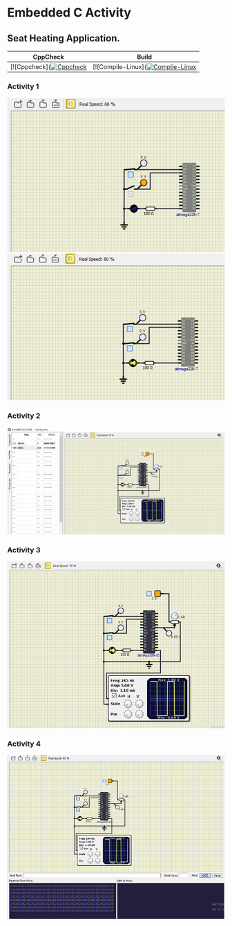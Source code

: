 # Embedded C Activity

## Seat Heating Application.


|CppCheck                   |      Build                |                                      
|--------                   |-------------------------- |
|[![Cppcheck]([![Cppcheck](https://github.com/Snehasm20/Embedded_C/actions/workflows/code_quality.yml/badge.svg?branch=main)](https://github.com/Snehasm20/Embedded_C/actions/workflows/code_quality.yml)|[![Compile-Linux]([![Compile-Linux](https://github.com/Snehasm20/Embedded_C/actions/workflows/compile.yml/badge.svg?branch=main)](https://github.com/Snehasm20/Embedded_C/actions/workflows/compile.yml)|

### Activity 1

![image](https://github.com/Snehasm20/Embedded_C/blob/main/simulation/act_1_off.PNG?raw=true)
![image](https://github.com/Snehasm20/Embedded_C/blob/main/simulation/act_1_on.PNG?raw=true)

### Activity 2

![image](https://github.com/Snehasm20/Embedded_C/blob/main/simulation/Activity_2.PNG?raw=true)

### Activity 3

![image](https://github.com/Snehasm20/Embedded_C/blob/main/simulation/Activity_3.PNG?raw=true)

### Activity 4
![image](https://github.com/Snehasm20/Embedded_C/blob/main/simulation/activity_4.PNG?raw=true)

